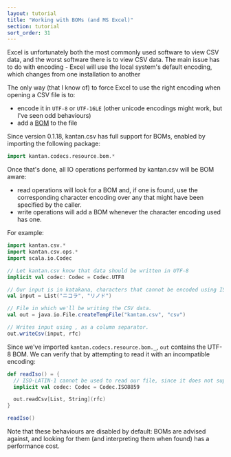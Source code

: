 ```yaml
---
layout: tutorial
title: "Working with BOMs (and MS Excel)"
section: tutorial
sort_order: 31
---
```

Excel is unfortunately both the most commonly used software to view CSV data, and the worst software there is to view
CSV data. The main issue has to do with encoding - Excel will use the local system's default encoding, which changes
from one installation to another

The only way (that I know of) to force Excel to use the right encoding when opening a CSV file is to:

* encode it in `UTF-8` or `UTF-16LE` (other unicode encodings might work, but I've seen odd behaviours)
* add a [BOM](https://en.wikipedia.org/wiki/Byte_order_mark) to the file

Since version 0.1.18, kantan.csv has full support for BOMs, enabled by importing the following package:

```scala mdoc:silent
import kantan.codecs.resource.bom.*
```

Once that's done, all IO operations performed by kantan.csv will be BOM aware:

* read operations will look for a BOM and, if one is found, use the corresponding character encoding over any that might
  have been specified by the caller.
* write operations will add a BOM whenever the character encoding used has one.

For example:

```scala mdoc:silent
import kantan.csv.*
import kantan.csv.ops.*
import scala.io.Codec

// Let kantan.csv know that data should be written in UTF-8
implicit val codec: Codec = Codec.UTF8

// Our input is in katakana, characters that cannot be encoded using ISO-LATIN-1.
val input = List("ニコラ", "リノド")

// File in which we'll be writing the CSV data.
val out = java.io.File.createTempFile("kantan.csv", "csv")

// Writes input using , as a column separator.
out.writeCsv(input, rfc)
```

Since we've imported `kantan.codecs.resource.bom._`, `out` contains the UTF-8 BOM. We can verify that by attempting
to read it with an incompatible encoding:

```scala mdoc
def readIso() = {
  // ISO-LATIN-1 cannot be used to read our file, since it does not support katakana.
  implicit val codec: Codec = Codec.ISO8859

  out.readCsv[List, String](rfc)
}

readIso()
```

Note that these behaviours are disabled by default: BOMs are advised against, and looking for them (and interpreting them
when found) has a performance cost.
